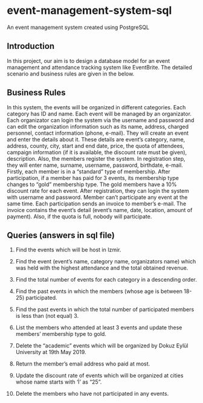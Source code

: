 # event-management-system-sql
An event management system created using PostgreSQL

## Introduction
In this project, our aim is to design a database model for an event management and attendance tracking system like EventBrite. The detailed scenario and business rules are given in the below.

## Business Rules
In this system, the events will be organized in different categories. Each category has ID and name.
Each event will be managed by an organizator. Each organizator can login the system via the
username and password and can edit the organization information such as its name, address, charged
personnel, contact information (phone, e-mail). They will create an event and enter the details about it.
These details are event’s category, name, address, county, city, start and end date, price, the quota of
attendees, campaign information (if it is available, the discount rate must be given), description. Also,
the members register the system. In registration step, they will enter name, surname, username,
password, birthdate, e-mail. Firstly, each member is in a “standard” type of membership. After
participation, if a member has paid for 3 events, its membership type changes to “gold” membership
type. The gold members have a 10% discount rate for each event. After registration, they can login the
system with username and password. Member can’t participate any event at the same time. Each
participation sends an invoice to member’s e-mail. The invoice contains the event’s detail (event’s
name, date, location, amount of payment). Also, if the quota is full, nobody will participate.

## Queries (answers in sql file)
1) Find the events which will be host in Izmir.

2) Find the event (event’s name, category name, organizators name) which was held with the highest attendance and the total obtained revenue.
3) Find the total number of events for each category in a descending order.

4) Find the past events in which the members (whose age is between 18-25) participated.

5) Find the past events in which the total number of participated members is less than (not equal) 3.

6) List the members who attended at least 3 events and update these members’
membership type to gold.

7) Delete the “academic” events which will be organized by Dokuz Eylül University at 19th May 2019.

8) Return the member’s email address who paid at most.

9) Update the discount rate of events which will be organized at cities whose name starts with ‘İ’ as “25”.

10) Delete the members who have not participated in any events.
